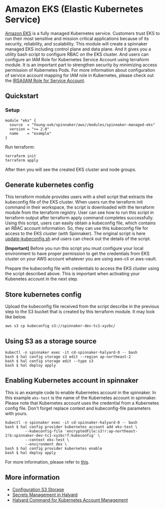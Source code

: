 # Amazon EKS (Elastic Kubernetes Service)
[Amazon EKS](https://aws.amazon.com/eks/) is a fully managed Kubernetes service. Customers trust EKS to run their most sensitive and mission critical applications because of its security, reliability, and scalability. This module will create a spinnaker managed EKS including control plane and data plane. And it gives you a utility bash script to configure RBAC on the EKS cluster. And users can configure an IAM Role for Kubernetes Service Account using terraform module. It is an important part to strengthen security by minimizing access permission of Kubernetes Pods. For more information about configuration of service account mapping for IAM role in Kubernetes, please check out the [IRSA(IAM Role for Service Account](https://github.com/Young-ook/terraform-aws-eks/blob/main/modules/iam-role-for-serviceaccount/README.md).

## Quickstart
### Setup
```hcl
module "eks" {
  source  = "Young-ook/spinnaker/aws//modules/spinnaker-managed-eks"
  version = ">= 2.0"
  name    = "example"
}
```
Run terraform:
```
terraform init
terraform apply
```
After then you will see the created EKS cluster and node groups.

## Generate kubernetes config
This terraform module provides users with a shell script that extracts the kubeconfig file of the EKS cluster. When users run the terraform init command in their workspace, the script is downloaded with the terraform module from the terraform registry. User can see how to run this script in terraform output after terraform apply command completes successfully. Using this script, users can easily obtain a kubeconfig file, which contains an RBAC account information. So, they can use this kubeconfig file for access to the EKS cluster (with Spinnaker). The original script is here [update-kubeconfig.sh](https://github.com/Young-ook/terraform-aws-eks/blob/main/script/update-kubeconfig.sh) and users can check out the details of the script.

**[Important]** Before you run this script you must configure your local environment to have proper permission to get the credentials from EKS cluster on your AWS account whatever you are using aws-cli or aws-vault.

Prepare the kubeconfig file with credentials to access the EKS cluster using the script described above. This is important when activating your Kubenetes account in the next step.

## Store kubernetes config
Upload the kubeconfig file received from the script describe in the previous step to the S3 bucket that is created by this terraform module. It may look like below.
```
aws s3 cp kubeconfig s3://spinnaker-dev-tc1-xyzbc/
```

## Using S3 as a storage source
```
kubectl -n spinnaker exec -it cd-spinnaker-halyard-0 -- bash
bash $ hal config storage s3 edit --region ap-northeast-2
bash $ hal config storage edit --type s3
bash $ hal deploy apply
```

## Enabling Kubernetes account in spinnaker
This is an example code to enable Kubernetes account in the spinnaker. In this example `eks-test` is the name of the Kubernetes account in spinnaker. Please note that Kubernetes account uses the credential from a Kubernetes config file. Don't forget replace context and kubeconfig-file parameters with yours.
```
kubectl -n spinnaker exec -it cd-spinnaker-halyard-0 -- bash
bash $ hal config provider kubernetes account add eks-test \
         --kubeconfig-file 'encryptedFile:s3!r:ap-northeast-2!b:spinnaker-dev-tc1-xyzbc!f:kubeconfig' \
         --context eks-test \
         --environment dev \
bash $ hal config provider kubernetes enable
bash $ hal deploy apply
```
For more information, please refer to [this](https://spinnaker.io/setup/install/providers/kubernetes-v2/).

## More information
- [Configuration S3 Storage](https://spinnaker.io/setup/install/storage/s3/)
- [Secrets Management in Halyard](https://spinnaker.io/reference/halyard/secrets/)
- [Halyard Command for Kubernetes Account Management](https://spinnaker.io/reference/halyard/commands/#hal-config-provider-kubernetes-account-add)
